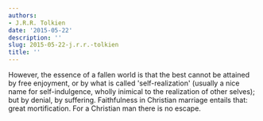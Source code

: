 ```yaml
---
authors:
- J.R.R. Tolkien
date: '2015-05-22'
description: ''
slug: 2015-05-22-j.r.r.-tolkien
title: ''
---
```

However, the essence of a fallen world is that the best cannot be attained by free enjoyment, or by what is called 'self-realization' (usually a nice name for self-indulgence, wholly inimical to the realization of other selves); but by denial, by suffering. Faithfulness in Christian marriage entails that: great mortification. For a Christian man there is no escape.




